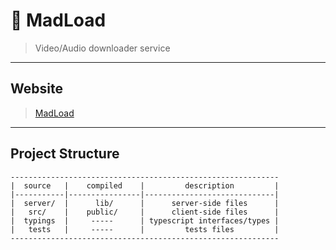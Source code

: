 # :rocket: MadLoad
> Video/Audio downloader service


---

## Website
> [MadLoad](https://madload.herokuapp.com)

---

## Project Structure
```text
------------------------------------------------------------
|  source   |    compiled    |         description         |
|-----------|----------------|-----------------------------|
|  server/  |      lib/      |      server-side files      |
|   src/    |    public/     |      client-side files      |
|  typings  |     -----      | typescript interfaces/types |
|   tests   |     -----      |         tests files         |
------------------------------------------------------------
```
